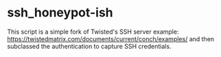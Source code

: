 # ssh_honeypot-ish

This script is a simple fork of Twisted's SSH server example: https://twistedmatrix.com/documents/current/conch/examples/ and then subclassed the authentication to capture SSH credentials.
